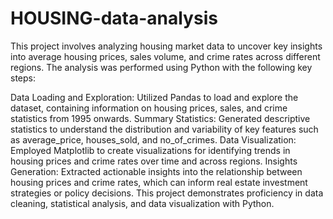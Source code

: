 # HOUSING-data-analysis
This project involves analyzing housing market data to uncover key insights into average housing prices, sales volume, and crime rates across different regions. The analysis was performed using Python with the following key steps:

Data Loading and Exploration: Utilized Pandas to load and explore the dataset, containing information on housing prices, sales, and crime statistics from 1995 onwards.
Summary Statistics: Generated descriptive statistics to understand the distribution and variability of key features such as average_price, houses_sold, and no_of_crimes.
Data Visualization: Employed Matplotlib to create visualizations for identifying trends in housing prices and crime rates over time and across regions.
Insights Generation: Extracted actionable insights into the relationship between housing prices and crime rates, which can inform real estate investment strategies or policy decisions.
This project demonstrates proficiency in data cleaning, statistical analysis, and data visualization with Python.
